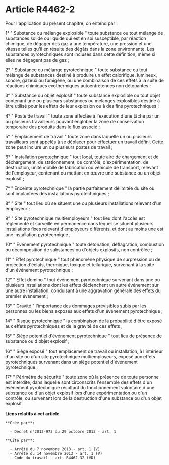 # Article R4462-2

Pour l'application du présent chapitre, on entend par : 

1° " Substance ou mélange explosible " toute substance ou tout mélange de substances solide ou liquide qui est en soi
susceptible, par réaction chimique, de dégager des gaz à une température, une pression et une vitesse telles qu'il en résulte
des dégâts dans la zone environnante. Les substances pyrotechniques sont incluses dans cette définition, même si elles ne
dégagent pas de gaz ; 

2° " Substance ou mélange pyrotechnique " toute substance ou tout mélange de substances destiné à produire un effet
calorifique, lumineux, sonore, gazeux ou fumigène, ou une combinaison de ces effets à la suite de réactions chimiques
exothermiques autoentretenues non détonantes ; 

3° " Substance ou objet explosif " toute substance explosible ou tout objet contenant une ou plusieurs substances ou mélanges
explosibles destiné à être utilisé pour les effets de leur explosion ou à des fins pyrotechniques ; 

4° " Poste de travail " toute zone affectée à l'exécution d'une tâche par un ou plusieurs travailleurs pouvant englober la
zone de conservation temporaire des produits dans le flux associé ; 

5° " Emplacement de travail " toute zone dans laquelle un ou plusieurs travailleurs sont appelés à se déplacer pour effectuer
un travail défini. Cette zone peut inclure un ou plusieurs postes de travail ; 

6° " Installation pyrotechnique " tout local, toute aire de chargement et de déchargement, de stationnement, de contrôle,
d'expérimentation, de destruction, unité mobile de fabrication ou véhicule de transport, relevant de l'employeur, contenant
ou mettant en œuvre une substance ou un objet explosif ; 

7° " Enceinte pyrotechnique " la partie parfaitement délimitée du site où sont implantées des installations pyrotechniques ; 

8° " Site " tout lieu où se situent une ou plusieurs installations relevant d'un employeur ; 

9° " Site pyrotechnique multiemployeurs " tout lieu dont l'accès est réglementé et surveillé en permanence dans lequel se
situent plusieurs installations fixes relevant d'employeurs différents, et dont au moins une est une installation
pyrotechnique ; 

10° " Evénement pyrotechnique " toute détonation, déflagration, combustion ou décomposition de substances ou d'objets
explosifs, non contrôlée ; 

11° " Effet pyrotechnique " tout phénomène physique de surpression ou de projection d'éclats, thermique, toxique et
tellurique, survenant à la suite d'un événement pyrotechnique ; 

12° " Effet domino " tout événement pyrotechnique survenant dans une ou plusieurs installations dont les effets déclenchent
un autre événement sur une autre installation, conduisant à une aggravation générale des effets du premier événement ; 

13° " Gravité " l'importance des dommages prévisibles subis par les personnes ou les biens exposés aux effets d'un événement
pyrotechnique ; 

14° " Risque pyrotechnique " la combinaison de la probabilité d'être exposé aux effets pyrotechniques et de la gravité de ces
effets ; 

15° " Siège potentiel d'événement pyrotechnique " tout lieu de présence de substance ou d'objet explosif ; 

16° " Siège exposé " tout emplacement de travail ou installation, à l'intérieur d'un site ou d'un site pyrotechnique
multiemployeurs, exposé aux effets pyrotechniques survenant dans un siège potentiel d'événement pyrotechnique ; 

17° " Périmètre de sécurité " toute zone où la présence de toute personne est interdite, dans laquelle sont circonscrits
l'ensemble des effets d'un événement pyrotechnique résultant du fonctionnement volontaire d'une substance ou d'un objet
explosif lors d'une expérimentation ou d'un contrôle, ou survenant lors de la destruction d'une substance ou d'un objet
explosif.

**Liens relatifs à cet article**

	**Créé par**:

	  - Décret n°2013-973 du 29 octobre 2013 - art. 1

	**Cité par**:

	  - Arrêté du 7 novembre 2013 - art. 1 (V)
	  - Arrêté du 14 novembre 2013 - art. 1 (V)
	  - Code du travail - art. R4462-32 (VD)
